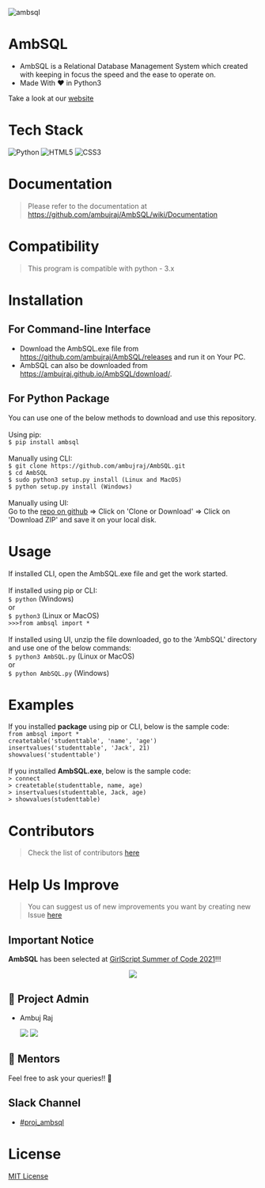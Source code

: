 ![ambsql](images/Screenshot.PNG)
<br>
# AmbSQL
* AmbSQL is a Relational Database Management System which created with keeping in focus the speed and the ease to operate on.
* Made With &#x2764; in Python3

Take a look at our [website](https://ambujraj.github.io/AmbSQL/homepage/)

# Tech Stack
<img alt="Python" src="https://img.shields.io/badge/python%20-%2314354C.svg?&style=for-the-badge&logo=python&logoColor=white"/> <img alt="HTML5" src="https://img.shields.io/badge/html5%20-%23E34F26.svg?&style=for-the-badge&logo=html5&logoColor=white"/> <img alt="CSS3" src="https://img.shields.io/badge/css3%20-%231572B6.svg?&style=for-the-badge&logo=css3&logoColor=white"/>

# Documentation
> Please refer to the documentation at https://github.com/ambujraj/AmbSQL/wiki/Documentation

# Compatibility
> This program is compatible with python - 3.x

# Installation
## For Command-line Interface
* Download the AmbSQL.exe file from https://github.com/ambujraj/AmbSQL/releases and run it on Your PC.<br>
* AmbSQL can also be downloaded from https://ambujraj.github.io/AmbSQL/download/.

## For Python Package
You can use one of the below methods to download and use this repository.<br><br>
Using pip:<br>
`$ pip install ambsql`<br><br>
Manually using CLI:<br>
`$ git clone https://github.com/ambujraj/AmbSQL.git`<br>
`$ cd AmbSQL`<br>
`$ sudo python3 setup.py install (Linux and MacOS)`<br>
`$ python setup.py install (Windows)`<br><br>
Manually using UI:<br>
Go to the [repo on github](https://github.com/ambujraj/AmbSQL) => Click on 'Clone or Download' => Click on 'Download ZIP' and save it on your local disk.

# Usage
If installed CLI, open the AmbSQL.exe file and get the work started.<br><br>
If installed using pip or CLI:<br>
`$ python` (Windows)
<br>or<br>
`$ python3` (Linux or MacOS)<br>
`>>>from ambsql import *`<br><br>
If installed using UI, unzip the file downloaded, go to the 'AmbSQL' directory and use one of the below commands:<br>
`$ python3 AmbSQL.py` (Linux or MacOS)
<br>or<br>
`$ python AmbSQL.py` (Windows)

# Examples
If you installed <b>package</b> using pip or CLI, below is the sample code:<br>
`from ambsql import *`<br>
`createtable('studenttable', 'name', 'age')`<br>
`insertvalues('studenttable', 'Jack', 21)`<br>
`showvalues('studenttable')`<br><br>
If you installed <b>AmbSQL.exe</b>, below is the sample code:<br>
`> connect`<br>
`> createtable(studenttable, name, age)`<br>
`> insertvalues(studenttable, Jack, age)`<br>
`> showvalues(studenttable)`

 # Contributors
> Check the list of contributors [here](https://github.com/ambujraj/AmbSQL/blob/master/CREDITS)

# Help Us Improve
> You can suggest us of new improvements you want by creating new Issue [here](https://github.com/ambujraj/AmbSQL/issues)

## Important Notice

**AmbSQL** has been selected at [GirlScript Summer of Code 2021](https://www.gssoc.tech/)!!! 
<p align="center">
<img src="https://www.gssoc.tech/images/type-logo.png">
</p>

## 👨 Project Admin
- Ambuj Raj <p>[<img src="https://img.icons8.com/windows/32/000000/github-2.png" display = "inline-block">](https://github.com/ambujraj) [<img src="https://img.icons8.com/ios-glyphs/30/000000/linkedin-2.png"/>](https://www.linkedin.com/in/ambujraj/)</p>

## 👬  Mentors

Feel free to ask your queries!! 🙌

## Slack Channel

- [#proj_ambsql](https://gssoc20.slack.com/messages/proj_ambsql)

# License
[MIT License](https://github.com/ambujraj/AmbSQL/blob/master/LICENSE)
